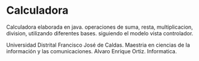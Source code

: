 # Calculadora
Calculadora elaborada en java. operaciones de suma, resta, multiplicacion, division, utilizando diferentes bases. siguiendo el modelo vista controlador.

Universidad Distrital Francisco José de Caldas.
Maestria en ciencias de la información y las comunicaciones.
Alvaro Enrique Ortiz.
Informatica.
